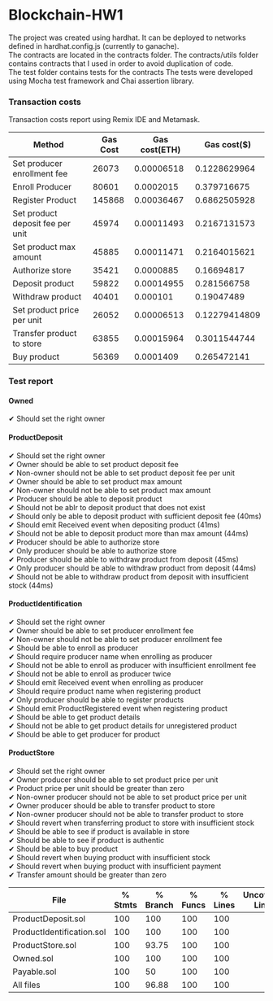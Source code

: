 # Blockchain-HW1
The project was created using hardhat. It can be deployed to networks defined in hardhat.config.js (currently to ganache). <br/>
The contracts are located in the contracts folder. The contracts/utils folder contains contracts that I used in order to avoid duplication of code. <br/>
The test folder contains tests for the contracts The tests were developed using Mocha test framework and Chai assertion library. <br/>

<h3>Transaction costs</h3>
Transaction costs report using Remix IDE and Metamask.

Method                            |   Gas Cost   |   Gas cost(ETH)   |   Gas cost($)   |
----------------------------------|--------------|-------------------|-----------------|
Set producer enrollment fee       |    26073     |    0.00006518     |  0.1228629964   |
Enroll Producer                   |    80601     |    0.0002015      |  0.379716675    | 
Register Product                  |    145868    |    0.00036467     |  0.6862505928   | 
Set product deposit fee per unit  |    45974     |    0.00011493     |  0.2167131573   | 
Set product max amount            |    45885     |    0.00011471     |  0.2164015621   | 
Authorize store                   |    35421     |    0.0000885      |  0.16694817     | 
Deposit product                   |    59822     |    0.00014955     |  0.281566758    | 
Withdraw product                  |    40401     |    0.000101       |  0.19047489     | 
Set product price per unit        |    26052     |    0.00006513     |  0.12279414809  | 
Transfer product to store         |    63855     |    0.00015964     |  0.3011544744   | 
Buy product                       |    56369     |    0.0001409      |  0.265472141    | 

<h3>Test report</h3>

<h4>Owned</h4>
    ✔ Should set the right owner <br/>

<h4>ProductDeposit</h4>
    ✔ Should set the right owner <br/>
    ✔ Owner should be able to set product deposit fee <br/>
    ✔ Non-owner should not be able to set product deposit fee per unit <br/>
    ✔ Owner should be able to set product max amount <br/>
    ✔ Non-owner should not be able to set product max amount <br/>
    ✔ Producer should be able to deposit product <br/>
    ✔ Should not be ablr to deposit product that does not exist <br/>
    ✔ Should only be able to deposit product with sufficient deposit fee (40ms) <br/>
    ✔ Should emit Received event when depositing product (41ms) <br/>
    ✔ Should not be able to deposit product more than max amount (44ms) <br/>
    ✔ Producer should be able to authorize store <br/>
    ✔ Only producer should be able to authorize store <br/>
    ✔ Producer should be able to withdraw product from deposit (45ms) <br/>
    ✔ Only producer should be able to withdraw product from deposit (44ms) <br/>
    ✔ Should not be able to withdraw product from deposit with insufficient stock (44ms) <br/>

<h4>ProductIdentification</h4>
    ✔ Should set the right owner <br/>
    ✔ Owner should be able to set producer enrollment fee <br/>
    ✔ Non-owner should not be able to set producer enrollment fee <br/>
    ✔ Should be able to enroll as producer <br/>
    ✔ Should require producer name when enrolling as producer <br/>
    ✔ Should not be able to enroll as producer with insufficient enrollment fee <br/>
    ✔ Should not be able to enroll as producer twice <br/>
    ✔ Should emit Received event when enrolling as producer <br/>
    ✔ Should require product name when registering product <br/>
    ✔ Only producer should be able to register products <br/>
    ✔ Should emit ProductRegistered event when registering product <br/>
    ✔ Should be able to get product details <br/>
    ✔ Should not be able to get product details for unregistered product <br/>
    ✔ Should be able to get producer for product <br/>

<h4>ProductStore</h4>
    ✔ Should set the right owner <br/>
    ✔ Owner producer should be able to set product price per unit <br/>
    ✔ Product price per unit should be greater than zero <br/>
    ✔ Non-owner producer should not be able to set product price per unit <br/>
    ✔ Owner producer should be able to transfer product to store <br/>
    ✔ Non-owner producer should not be able to transfer product to store <br/>
    ✔ Should revert when transferring product to store with insufficient stock <br/>
    ✔ Should be able to see if product is available in store <br/>
    ✔ Should be able to see if product is authentic <br/>
    ✔ Should be able to buy product <br/>
    ✔ Should revert when buying product with insufficient stock <br/>
    ✔ Should revert when buying product with insufficient payment <br/>
    ✔ Transfer amount should be greater than zero <br/>

File                        |  % Stmts | % Branch |  % Funcs |  % Lines |Uncovered Lines |
----------------------------|----------|----------|----------|----------|----------------|
  ProductDeposit.sol        |      100 |      100 |      100 |      100 |                |
  ProductIdentification.sol |      100 |      100 |      100 |      100 |                |
  ProductStore.sol          |      100 |    93.75 |      100 |      100 |                |
  Owned.sol                 |      100 |      100 |      100 |      100 |                |
  Payable.sol               |      100 |       50 |      100 |      100 |                |
All files                   |      100 |    96.88 |      100 |      100 |                |



 
